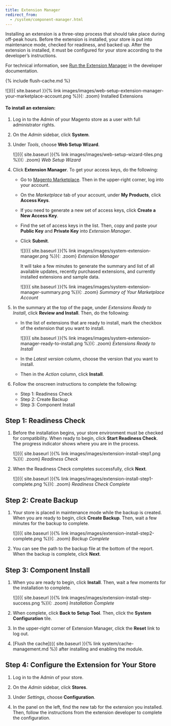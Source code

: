 ```yaml
---
title: Extension Manager
redirect_from: 
  - /system/component-manager.html
---
```


Installing an extension is a three-step process that should take place during off-peak hours. Before the extension is installed, your store is put into maintenance mode, checked for readiness, and backed up. After the extension is installed, it must be configured for your store according to the developer’s instructions.

For technical information, see [Run the Extension Manager][1] in the developer documentation.

{% include flush-cache.md %}

![]({{ site.baseurl }}{% link images/images/web-setup-extension-manager-your-marketplace-account.png %}){: .zoom}
Installed Extensions

#### To install an extension:

1.  Log in to the Admin of your Magento store as a user with full administrator rights.

1.  On the _Admin_ sidebar, click **System**.

1.  Under _Tools_, choose **Web Setup Wizard**.

    ![]({{ site.baseurl }}{% link images/images/web-setup-wizard-tiles.png %}){: .zoom}
    _Web Setup Wizard_

1.  Click **Extension Manager**. To get your access keys, do the following:

    -  Go to [Magento Marketplace][2]. Then in the upper-right corner, log into your account.

    -  On the _Marketplace_ tab of your account, under **My Products**, click **Access Keys**.

    -  If you need to generate a new set of access keys, click **Create a New Access Key**.

    -  Find the set of access keys in the list. Then, copy and paste your **Public Key** and **Private Key** into _Extension Manager_.

    -  Click **Submit**.

        ![]({{ site.baseurl }}{% link images/images/system-extension-manager.png %}){: .zoom}
        _Extension Manager_

        It will take a few minutes to generate the summary and list of all available updates, recently purchased extensions, and currently installed extensions and sample data.

        ![]({{ site.baseurl }}{% link images/images/system-extension-manager-summary.png %}){: .zoom}
        _Summary of Your Marketplace Account_

1.  In the summary at the top of the page, under _Extensions Ready to Install_, click **Review and Install**. Then, do the following:

    -  In the list of extensions that are ready to install, mark the checkbox of the extension that you want to install.

        ![]({{ site.baseurl }}{% link images/images/system-extension-manager-ready-to-install.png %}){: .zoom}
        _Extensions Ready to Install_

    -  In the _Latest version_ column, choose the version that you want to install.
   
    -  Then in the _Action_ column, click **Install**.

1.  Follow the onscreen instructions to complete the following:

    * Step 1: Readiness Check
    * Step 2: Create Backup
    * Step 3: Component Install

## Step 1: Readiness Check

1.  Before the installation begins, your store environment must be checked for compatibility. When ready to begin, click **Start Readiness Check**. The progress indicator shows where you are in the process.

    ![]({{ site.baseurl }}{% link images/images/extension-install-step1.png %}){: .zoom}
    _Readiness Check_

1.  When the Readiness Check completes successfully, click **Next**.

    ![]({{ site.baseurl }}{% link images/images/extension-install-step1-complete.png %}){: .zoom}
    _Readiness Check Complete_

## Step 2: Create Backup

1.  Your store is placed in maintenance mode while the backup is created. When you are ready to begin, click **Create Backup**. Then, wait a few minutes for the backup to complete.

    ![]({{ site.baseurl }}{% link images/images/extension-install-step2-complete.png %}){: .zoom}
    _Backup Complete_

1.  You can see the path to the backup file at the bottom of the report. When the backup is complete, click **Next**.

## Step 3: Component Install

1.  When you are ready to begin, click **Install**. Then, wait a few moments for the installation to complete.

    ![]({{ site.baseurl }}{% link images/images/extension-install-step-success.png %}){: .zoom}
    _Installation Complete_

1.  When complete, click **Back to Setup Tool**. Then, click the **System Configuration** tile.

1.  In the upper-right corner of Extension Manager, click the **Reset** link to log out.

1.  [Flush the cache]({{ site.baseurl }}{% link system/cache-management.md %}) after installing and enabling the module.

## Step 4: Configure the Extension for Your Store

1.  Log in to the Admin of your store.

1.  On the _Admin_ sidebar, click **Stores**.

1.  Under _Settings_, choose **Configuration**.

1.  In the panel on the left, find the new tab for the extension you installed. Then, follow the instructions from the extension developer to complete the configuration.

[1]: http://devdocs.magento.com/guides/v2.3/comp-mgr/extens-man/extensman-checklist.html
[2]: https://marketplace.magento.com/
